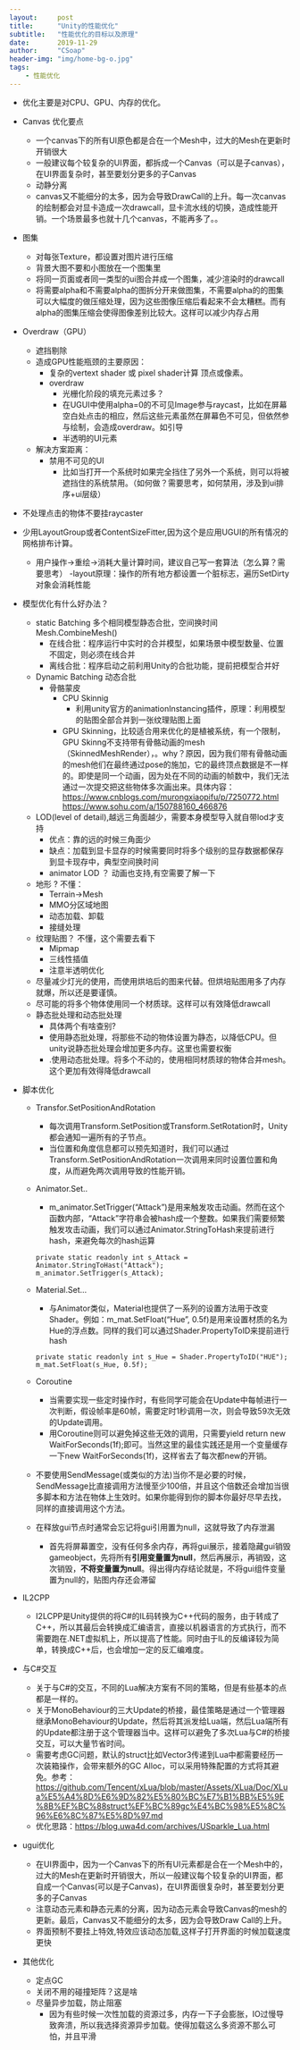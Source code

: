 ```yaml
---
layout:     post
title:      "Unity的性能优化"
subtitle:   "性能优化的目标以及原理"
date:       2019-11-29
author:     "CSoap"
header-img: "img/home-bg-o.jpg"
tags:
    - 性能优化
---
```

- 优化主要是对CPU、GPU、内存的优化。
- Canvas 优化要点
    - 一个canvas下的所有UI原色都是合在一个Mesh中，过大的Mesh在更新时开销很大
    - 一般建议每个较复杂的UI界面，都拆成一个Canvas（可以是子canvas），在UI界面复杂时，甚至要划分更多的子Canvas
    - 动静分离
    - canvas又不能细分的太多，因为会导致DrawCall的上升。每一次canvas的绘制都会对显卡造成一次drawcall，显卡流水线的切换，造成性能开销。一个场景最多也就十几个canvas，不能再多了。。
- 图集
    - 对每张Texture，都设置对图片进行压缩
    - 背景大图不要和小图放在一个图集里
    - 将同一页面或者同一类型的ui图合并成一个图集，减少渲染时的drawcall
    - 将需要alpha和不需要alpha的图拆分开来做图集，不需要alpha的的图集可以大幅度的做压缩处理，因为这些图像压缩后看起来不会太糟糕。而有alpha的图集压缩会使得图像差别比较大。这样可以减少内存占用
- Overdraw（GPU）
    - 遮挡剔除
    - 造成GPU性能瓶颈的主要原因：
        - 复杂的vertext shader 或 pixel shader计算 顶点或像素。
        - overdraw
            - 光栅化阶段的填充元素过多？
            - 在UGUI中使用alpha=0的不可见Image参与raycast，比如在屏幕空白处点击的相应，然后这些元素虽然在屏幕色不可见，但依然参与绘制，会造成overdraw。如引导
            - 半透明的UI元素
    - 解决方案距离：
        - 禁用不可见的UI
            - 比如当打开一个系统时如果完全挡住了另外一个系统，则可以将被遮挡住的系统禁用。（如何做？需要思考，如何禁用，涉及到ui排序+ui层级）
- 不处理点击的物体不要挂raycaster
- 少用LayoutGroup或者ContentSizeFitter,因为这个是应用UGUI的所有情况的网格排布计算。
    - 用户操作->重绘->消耗大量计算时间，建议自己写一套算法（怎么算？需要思考）
    -layout原理：操作的所有地方都设置一个脏标志，遍历SetDirty对象会消耗性能

- 模型优化有什么好办法？
    - static Batching 多个相同模型静态合批，空间换时间 Mesh.CombineMesh()
        - 在线合批：程序运行中实时的合并模型，如果场景中模型数量、位置不固定，则必须在线合并
        - 离线合批：程序启动之前利用Unity的合批功能，提前把模型合并好
    - Dynamic Batching 动态合批
        - 骨骼蒙皮
            - CPU Skinnig
                - 利用unity官方的animationInstancing插件，原理：利用模型的贴图全部合并到一张纹理贴图上面
            - GPU Skinning，比较适合用来优化的是植被系统，有一个限制，GPU Skinng不支持带有骨骼动画的mesh（SkinnedMeshRender），。why？原因，因为我们带有骨骼动画的mesh他们在最终通过pose的施加，它的最终顶点数据是不一样的。即使是同一个动画，因为处在不同的动画的帧数中，我们无法通过一次提交把这些物体多次画出来。具体内容：https://www.cnblogs.com/murongxiaopifu/p/7250772.html
            https://www.sohu.com/a/150788160_466876
    - LOD(level of detail),越远三角面越少，需要本身模型导入就自带lod才支持
        - 优点：靠的远的时候三角面少
        - 缺点：加载到显卡显存的时候需要同时将多个级别的显存数据都保存到显卡现存中，典型空间换时间
        - animator LOD ？ 动画也支持,有空需要了解一下
    - 地形 ? 不懂：
        - Terrain->Mesh
        - MMO分区域地图
        - 动态加载、卸载
        - 接缝处理
    - 纹理贴图？ 不懂，这个需要去看下
        - Mipmap
        - 三线性插值
        - 注意半透明优化
    - 尽量减少灯光的使用，而使用烘培后的图来代替。但烘培贴图用多了内存就爆，所以还是要谨慎。
    - 尽可能的将多个物体使用同一个材质球。这样可以有效降低drawcall
    - 静态批处理和动态批处理
        - 具体两个有啥查别?
        - 使用静态批处理，将那些不动的物体设置为静态，以降低CPU。但unity说静态批处理会增加更多内存。这里也需要权衡
        - .使用动态批处理。将多个不动的，使用相同材质球的物体合并mesh。这个更加有效得降低drawcall

- 脚本优化
    - Transfor.SetPositionAndRotation
        - 每次调用Transform.SetPosition或Transform.SetRotation时，Unity都会通知一遍所有的子节点。
        - 当位置和角度信息都可以预先知道时，我们可以通过Transform.SetPositionAndRotation一次调用来同时设置位置和角度，从而避免两次调用导致的性能开销。
    - Animator.Set..
        - m_animator.SetTrigger(“Attack”)是用来触发攻击动画。然而在这个函数内部，“Attack”字符串会被hash成一个整数。如果我们需要频繁触发攻击动画，我们可以通过Animator.StringToHash来提前进行hash，来避免每次的hash运算

        ```
        private static readonly int s_Attack = Animator.StringToHast("Attack");
        m_animator.SetTrigger(s_Attack);
        ```

    - Material.Set...
        - 与Animator类似，Material也提供了一系列的设置方法用于改变Shader。例如：m_mat.SetFloat(“Hue”, 0.5f)是用来设置材质的名为Hue的浮点数。同样的我们可以通过Shader.PropertyToID来提前进行hash

        ```
        private static readonly int s_Hue = Shader.PropertyToID("HUE");
        m_mat.SetFloat(s_Hue, 0.5f);
        ```
    - Coroutine
        - 当需要实现一些定时操作时，有些同学可能会在Update中每帧进行一次判断，假设帧率是60帧，需要定时1秒调用一次，则会导致59次无效的Update调用。
        - 用Coroutine则可以避免掉这些无效的调用，只需要yield return new WaitForSeconds(1f);即可。当然这里的最佳实践还是用一个变量缓存一下new WaitForSeconds(1f)，这样省去了每次都new的开销。
    - 不要使用SendMessage(或类似的方法)当你不是必要的时候，SendMessage比直接调用方法慢至少100倍，并且这个倍数还会增加当很多脚本和方法在物体上生效时。如果你能得到你的脚本你最好尽早去找，同样的直接调用这个方法。
    - 在释放gui节点时通常会忘记将gui引用置为null，这就导致了内存泄漏
        - 首先将屏幕置空，没有任何多余内存，再将gui展示，接着隐藏gui销毁gameobject，先将所有**引用变量置为null**，然后再展示，再销毁，这次销毁，**不将变量置为null**。得出得内存结论就是，不将gui组件变量置为null的，贴图内存还会滞留

- IL2CPP
    - I2LCPP是Unity提供的将C#的IL码转换为C++代码的服务，由于转成了C++，所以其最后会转换成汇编语言，直接以机器语言的方式执行，而不需要跑在.NET虚拟机上，所以提高了性能。同时由于IL的反编译较为简单，转换成C++后，也会增加一定的反汇编难度。

- 与C#交互
    - 关于与C#的交互，不同的Lua解决方案有不同的策略，但是有些基本的点都是一样的。
    - 关于MonoBehaviour的三大Update的桥接，最佳策略是通过一个管理器继承MonoBehaviour的Update，然后将其派发给Lua端，然后Lua端所有的Update都注册于这个管理器当中。这样可以避免了多次Lua与C#的桥接交互，可以大量节省时间。
    - 需要考虑GC问题，默认的struct比如Vector3传递到Lua中都需要经历一次装箱操作，会带来额外的GC Alloc，可以采用特殊配置的方式将其避免。参考：https://github.com/Tencent/xLua/blob/master/Assets/XLua/Doc/XLua%E5%A4%8D%E6%9D%82%E5%80%BC%E7%B1%BB%E5%9E%8B%EF%BC%88struct%EF%BC%89gc%E4%BC%98%E5%8C%96%E6%8C%87%E5%8D%97.md
    - 优化思路：https://blog.uwa4d.com/archives/USparkle_Lua.html

- ugui优化
    - 在UI界面中，因为一个Canvas下的所有UI元素都是合在一个Mesh中的，过大的Mesh在更新时开销很大，所以一般建议每个较复杂的UI界面，都自成一个Canvas(可以是子Canvas)，在UI界面很复杂时，甚至要划分更多的子Canvas
    - 注意动态元素和静态元素的分离，因为动态元素会导致Canvas的mesh的更新。最后，Canvas又不能细分的太多，因为会导致Draw Call的上升。
    - 界面预制不要挂上特效,特效应该动态加载,这样子打开界面的时候加载速度更快

- 其他优化
    - 定点GC
    - 关闭不用的碰撞矩阵？这是啥
    - 尽量异步加载，防止阻塞
        - 因为有些时候一次性加载的资源过多，内存一下子会膨胀，IO过慢导致奔溃，所以我选择资源异步加载。使得加载这么多资源不那么可怕，并且平滑
